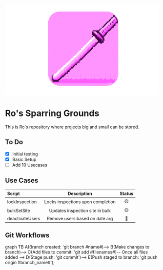 <p align="center">
<img src="roBin/bokken.png" height="300">
</p>

# Ro's Sparring Grounds
This is Ro's repository where projects big and small can be stored.

## To Do
- [x] Initial testing
- [X] Basic Setup
- [ ] Add 10 Usecases

## Use Cases
| Script          | Description                                       | Status        |
| :---            |    :----:                                         |    :----:     |
| lockInspection  | Locks inspections upon completion                 |       🟡      |
| bulkSetSite     | Updates inspection site in bulk                   |       🟡      |
| deactivateUsers | Remove users based on date arg                    |       🔴      | 

## Git Workflows
<div class="mermaid">
graph TB
A(Branch created:
'git branch #name#)-->
B(Make changes to
branch)-->
C(Add files to commit:
'git add #filenames#)-- Once all
files added -->
D(Stage push:
'git commit')-->
E(Push staged to branch:
'git push origin #branch_name#');
</div>